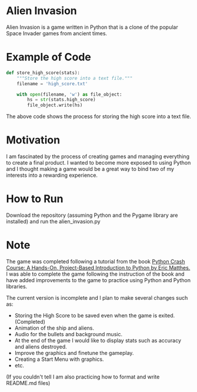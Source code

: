 # Alien Invasion

Alien Invasion is a game written in Python that is a clone of the popular Space Invader games from ancient times.

# Example of Code

```python
def store_high_score(stats):
	"""Store the high score into a text file."""
	filename = 'high_score.txt'

	with open(filename, 'w') as file_object:
		hs = str(stats.high_score)
		file_object.write(hs)
```
The above code shows the process for storing the high score into a text file.

# Motivation

I am fascinated by the process of creating games and managing everything to create a final product. I wanted to become more exposed to using Python and I thought making a game would be a great way to bind two of my interests into a rewarding experience.

# How to Run

Download the repository (assuming Python and the Pygame library are installed) and run the alien_invasion.py

# Note

The game was completed following a tutorial from the book [Python Crash Course: A Hands-On, Project-Based Introduction to Python by Eric Matthes.](https://www.amazon.com/Python-Crash-Course-Hands-Project-Based/dp/1593276036/ref=sr_1_1?ie=UTF8&qid=1495703885&sr=8-1&keywords=python+crash+course) I was able to complete the game following the instruction of the book and have added improvements to the game to practice using Python and Python libraries.

The current version is incomplete and I plan to make several changes such as:
- Storing the High Score to be saved even when the game is exited. (Completed)
- Animation of the ship and aliens.
- Audio for the bullets and background music.
- At the end of the game I would like to display stats such as accuracy and aliens destroyed.
- Improve the graphics and finetune the gameplay.
- Creating a Start Menu with graphics.
- etc.

(If you couldn't tell I am also practicing how to format and write README.md files)
